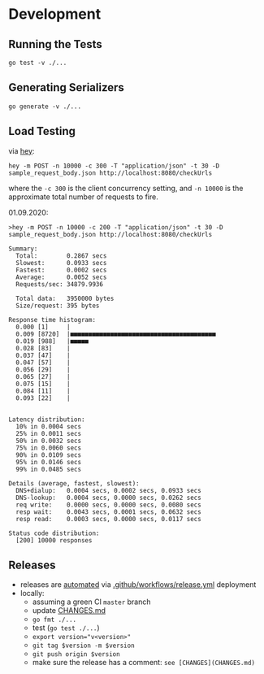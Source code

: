 # Development

## Running the Tests

```
go test -v ./...
```

## Generating Serializers

```
go generate -v ./...
```

## Load Testing

via [hey](https://github.com/rakyll/hey):

```
hey -m POST -n 10000 -c 300 -T "application/json" -t 30 -D sample_request_body.json http://localhost:8080/checkUrls
```

where the `-c 300` is the client concurrency setting, and `-n 10000` is the approximate total number of requests to fire.

01.09.2020:

```
>hey -m POST -n 10000 -c 200 -T "application/json" -t 30 -D sample_request_body.json http://localhost:8080/checkUrls

Summary:
  Total:        0.2867 secs
  Slowest:      0.0933 secs
  Fastest:      0.0002 secs
  Average:      0.0052 secs
  Requests/sec: 34879.9936

  Total data:   3950000 bytes
  Size/request: 395 bytes

Response time histogram:
  0.000 [1]     |
  0.009 [8720]  |■■■■■■■■■■■■■■■■■■■■■■■■■■■■■■■■■■■■■■■■
  0.019 [988]   |■■■■■
  0.028 [83]    |
  0.037 [47]    |
  0.047 [57]    |
  0.056 [29]    |
  0.065 [27]    |
  0.075 [15]    |
  0.084 [11]    |
  0.093 [22]    |


Latency distribution:
  10% in 0.0004 secs
  25% in 0.0011 secs
  50% in 0.0032 secs
  75% in 0.0060 secs
  90% in 0.0109 secs
  95% in 0.0146 secs
  99% in 0.0485 secs

Details (average, fastest, slowest):
  DNS+dialup:   0.0004 secs, 0.0002 secs, 0.0933 secs
  DNS-lookup:   0.0004 secs, 0.0000 secs, 0.0262 secs
  req write:    0.0000 secs, 0.0000 secs, 0.0080 secs
  resp wait:    0.0043 secs, 0.0001 secs, 0.0632 secs
  resp read:    0.0003 secs, 0.0000 secs, 0.0117 secs

Status code distribution:
  [200] 10000 responses
```

## Releases

- releases are [automated](github_build.sh) via [.github/workflows/release.yml](.github/workflows/release.yml) deployment
- locally:
  - assuming a green CI `master` branch
  - update [CHANGES.md](CHANGES.md)
  - `go fmt ./...`
  - test (`go test ./...`)
  - `export version="v<version>"`
  - `git tag $version -m $version`
  - `git push origin $version`
  - make sure the release has a comment: `see [CHANGES](CHANGES.md)`

